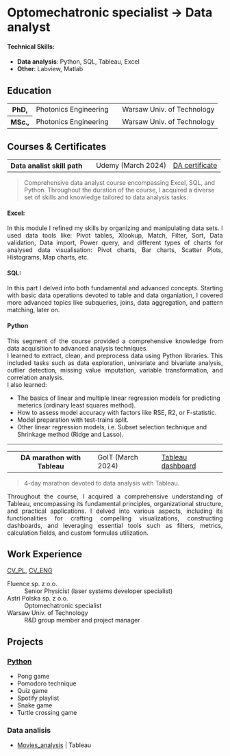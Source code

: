 # Optomechatronic specialist &rarr; Data analyst

#### Technical Skills: 
- **Data analysis**: Python, SQL, Tableau, Excel
- **Other**: Labview, Matlab

## Education
<table>
    <tr>
        <th>PhD,</th>
        <td>Photonics Engineering</td>
        <td></td>
        <td>Warsaw Univ. of Technology</td>
    </tr>
    <tr>
        <th>MSc.,</th>
        <td>Photonics Engineering</td>
        <td></td>
        <td>Warsaw Univ. of Technology</td>
    </tr>
</table>

## Courses & Certificates
<table>
    <tr>
        <th>Data analist skill path</th>
        <td></td>
        <td>Udemy (March 2024)</td>
        <td><a href="./assets/certificates/DA_certificate.pdf">DA certificate</a></td>
    </tr>
</table>

> Comprehensive data analyst course encompassing Excel, SQL, and Python.
> Throughout the duration of the course, I acquired a diverse set of skills and knowledge tailored to data analysis tasks.

#### Excel:
<p style="text-align:justify;">In this module I refined my skills by organizing and manipulating data sets.  
I used data tools like: Pivot tables, Xlookup, Match, Filter, Sort, Data validation, Data import, Power query,  
and different types of charts for analysed data visualisation: Pivot charts, Bar charts, Scatter Plots, Histograms, Map charts, etc.</p>

#### SQL:
<p style="text-align:justify;">In this part I delved into both fundamental and advanced concepts.
Starting with basic data operations devoted to table and data organiation, 
I covered more advanced topics like subqueries, joins, data aggregation, and pattern matching, later on.</p>

#### Python
<p style="text-align:justify;">This segment of the course provided a comprehensive knowledge from data acquisition to advanced analysis techniques.<br/> 
I learned to extract, clean, and preprocess data using Python libraries. This included tasks such as data exploration, univariate and bivariate analysis, outlier detection, missing value imputation, variable transformation, and correlation analysis.<br/> 
I also learned:
    <ul>
        <li>The basics of linear and multiple linear regression models for predicting meterics (ordinary least squares method). </li>
        <li>How to assess model accuracy with factors like RSE, R2, or F-statistic.</li>  
        <li>Model preparation with test-trains split.</li>  
        <li>Other linear regression models, i.e. Subset selection technique and Shrinkage method (Ridge and Lasso).</li>  
    </ul>
</p>

---
<table>
    <tr>
        <th>DA marathon with Tableau</th>
        <td>GoIT (March 2024)</td>
        <td><a href="#DA">Tableau dashboard</a></td>
    </tr>
</table>

> 4-day marathon devoted to data analysis with Tableau.
<p style="text-align:justify;">Throughout the course, I acquired a comprehensive understanding of Tableau, encompassing its fundamental principles, organizational structure, and practical applications. I delved into various aspects, including its functionalities for crafting compelling visualizations, constructing dashboards, and leveraging essential tools such as filters, metrics, calculation fields, and custom formulas utilization.
</p>

## Work Experience 
[CV_PL](./assets/CV/Grzegorz_Finke_CV.pdf), [CV_ENG](./assets/CV/Grzegorz_Finke_CV_eng.pdf)
<dl>
    <dt>Fluence sp. z o.o.</dt>
    <dd>Senior Physicist (laser systems developer specialist)</dd>
    <dt>Astri Polska sp. z o.o.</dt>
    <dd>Optomechatronic specialist</dd>
    <dt>Warsaw Univ. of Technology</dt>
    <dd>R&D group member and project manager</dd>
</dl>

## Projects
### [Python](https://github.com/Gr3Fin/Python_projects.git)
- Pong game
- Pomodoro technique
- Quiz game
- Spotify playlist
- Snake game
- Turtle crossing game
  
### <a id="DA">Data analisis</a>
- [Movies_analysis](https://public.tableau.com/app/profile/grzegorz.finke/viz/Movies_analisis/Moviesanalysis?publish=yes) | Tableau
